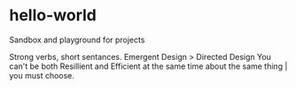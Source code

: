 # hello-world
Sandbox and playground for projects

Strong verbs, short sentances.
Emergent Design > Directed Design
You can't be both Resillient and Efficient at the same time about the same thing | you must choose.
